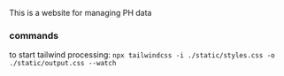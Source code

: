 This is a website for managing PH data

### commands

to start tailwind processing:
`npx tailwindcss -i ./static/styles.css -o ./static/output.css --watch`
